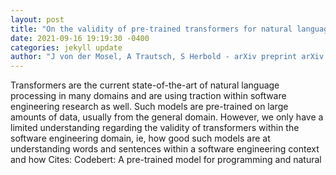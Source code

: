 ```yaml
--- 
layout: post 
title: "On the validity of pre-trained transformers for natural language processing in the software engineering domain" 
date: 2021-09-16 19:19:30 -0400 
categories: jekyll update 
author: "J von der Mosel, A Trautsch, S Herbold - arXiv preprint arXiv:2109.04738, 2021" 
--- 
```

Transformers are the current state-of-the-art of natural language processing in many domains and are using traction within software engineering research as well. Such models are pre-trained on large amounts of data, usually from the general domain. However, we only have a limited understanding regarding the validity of transformers within the software engineering domain, ie, how good such models are at understanding words and sentences within a software engineering context and how Cites: Codebert: A pre-trained model for programming and natural